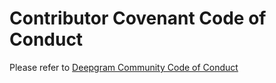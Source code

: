 # Contributor Covenant Code of Conduct

Please refer to [Deepgram Community Code of Conduct](https://dpgr.am/coc)
